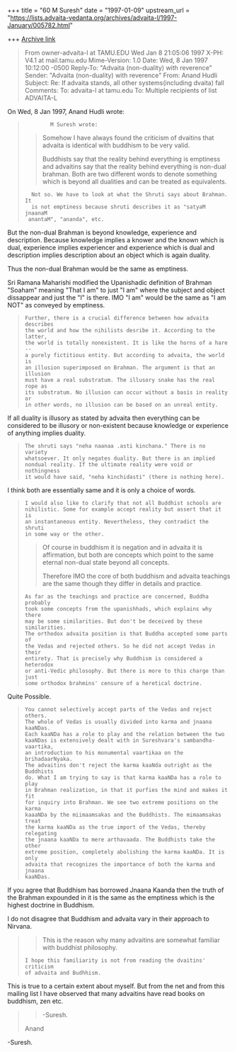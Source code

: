 +++
title = "60 M Suresh"
date = "1997-01-09"
upstream_url = "https://lists.advaita-vedanta.org/archives/advaita-l/1997-January/005782.html"

+++
[Archive link](https://lists.advaita-vedanta.org/archives/advaita-l/1997-January/005782.html)

> From owner-advaita-l at TAMU.EDU Wed Jan  8 21:05:06 1997
> X-PH: V4.1 at mail.tamu.edu
> Mime-Version: 1.0
> Date:         Wed, 8 Jan 1997 10:12:00 -0500
> Reply-To: "Advaita (non-duality) with reverence" <ADVAITA-L at TAMU.EDU>
> Sender: "Advaita (non-duality) with reverence" <ADVAITA-L at TAMU.EDU>
> From: Anand Hudli <ahudli at APPN.CI.IN.AMERITECH.COM>
> Subject:      Re: If advaita stands, all other systems(including dvaita) fall
> Comments: To: advaita-l at tamu.edu
> To: Multiple recipients of list ADVAITA-L <ADVAITA-L at TAMU.EDU>

On Wed, 8 Jan 1997, Anand Hudli wrote:

>             M Suresh wrote:
> >
> >   Somehow I have always found the criticism of dvaitins that advaita is
> >  identical
> >   with buddhism to be very valid.
> >
> >   Buddhists say that the reality behind everything is emptiness and
 advaitins
> >  say
> >   that the reality behind everything is non-dual brahman. Both are two
>  different
> >   words to denote something which is beyond all dualities and can be treated
>  as
> >   equivalents.
> >
>       Not so. We have to look at what the Shruti says about Brahman. It
>       is not emptiness because shruti describes it as "satyaM jnaanaM
>      anantaM", "ananda", etc.

  But the non-dual Brahman is beyond knowledge, experience and description.
  Because knowledge implies a knower and the known which is dual,
  experience implies experiencer and experience which is dual and
  description implies description about an object which is again duality.

  Thus the non-dual Brahman would be the same as emptiness.

  Sri Ramana Maharishi modified the Upanishadic definition of Brahman "Soaham"
  meaning "That I am" to just "I am" where the subject and object dissappear
  and just the "I" is there. IMO "I am" would be the same as "I am NOT" as
  conveyed by emptiness.

>     Further, there is a crucial difference between how advaita describes
>     the world and how the nihilists desribe it. According to the latter,
>     the world is totally nonexistent. It is like the horns of a hare --
>     a purely fictitious entity. But according to advaita, the world is
>     an illusion superimposed on Brahman. The argument is that an illusion
>     must have a real substratum. The illusory snake has the real rope as
>     its substratum. No illusion can occur without a basis in reality or
>     in other words, no illusion can be based on an unreal entity.

  If all duality is illusory as stated by advaita then everything can be
  considered to be illusory or non-existent because knowledge or experience
  of anything implies duality.

>     The shruti says "neha naanaa .asti kinchana." There is no variety
>     whatsoever. It only negates duality. But there is an implied
>     nondual reality. If the ultimate reality were void or nothingness
>     it would have said, "neha kinchidasti" (there is nothing here).

  I think both are essentially same and it is only a choice of words.

>     I would also like to clarify that not all Buddhist schools are
>     nihilistic. Some for example accept reality but assert that it is
>     an instantaneous entity. Nevertheless, they contradict the shruti
>     in some way or the other.
>
> >   Of course in buddhism it is negation and in advaita it is affirmation, but
> >  both
> >   are concepts which point to the same eternal non-dual state beyond all
> >  concepts.
> >
> >   Therefore IMO the core of both buddhism and advaita teachings are the same
> >  though
> >   they differ in details and practice.
>
>     As far as the teachings and practice are concerned, Buddha probably
>     took some concepts from the upanishhads, which explains why there
>     may be some similarities. But don't be deceived by these similarities.
>     The orthodox advaita position is that Buddha accepted some parts of
>     the Vedas and rejected others. So he did not accept Vedas in their
>     entirety. That is precisely why Buddhism is considered a heterodox
>     or anti-Vedic philosophy. But there is more to this charge than just
>     some orthodox brahmins' censure of a heretical doctrine.

  Quite Possible.

>     You cannot selectively accept parts of the Vedas and reject others.
>     The whole of Vedas is usually divided into karma and jnaana kaaNDas.
>     Each kaaNDa has a role to play and the relation between the two
>     kaaNDas is extensively dealt with in Sureshvara's sambandha-vaartika,
>     an introduction to his monumental vaartikaa on the brihadaarNyaka.
>     The advaitins don't reject the karma kaaNda outright as the Buddhists
>     do. What I am trying to say is that karma kaaNDa has a role to play
>     in Brahman realization, in that it purfies the mind and makes it fit
>     for inquiry into Brahman. We see two extreme positions on the karma
>     kaaaNDa by the miimaamsakas and the Buddhists. The mimaamsakas treat
>     the karma kaaNDa as the true import of the Vedas, thereby relegating
>     the jnaana kaaNDa to mere arthavaada. The Buddhists take the other
>     extreme position, completely abolishing the karma kaaNDa. It is only
>     advaita that recognizes the importance of both the karma and jnaana
>     kaaNDas.

  If you agree that Buddhism has borrowed Jnaana Kaanda then the truth of
  the Brahman expounded in it is the same as the emptiness which is the
  highest doctrine in Buddhism.

  I do not disagree that Buddhism and advaita vary in their approach to
  Nirvana.

> >
> >   This is the reason why many advaitins are somewhat familiar with buddhist
> >   philosophy.
>
>     I hope this familiarity is not from reading the dvaitins' criticism
>     of advaita and Budhhism.

  This is true to a certain extent about myself. But from the net and from this
  mailing list I have observed that many advaitins have read books on buddhism,
  zen etc.

> >
> >
> > -Suresh.
> >
> >
>
>    Anand

-Suresh.

